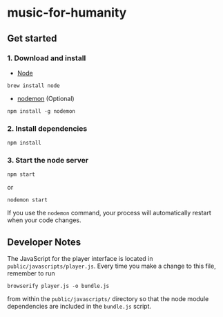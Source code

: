 # music-for-humanity

## Get started
### 1. Download and install
- [Node](https://nodejs.org/en/)
```
brew install node
```
- [nodemon](https://www.npmjs.com/package/nodemon) (Optional)
```
npm install -g nodemon
```

### 2. Install dependencies
```
npm install
```

### 3. Start the node server
```
npm start
```
or
```
nodemon start
```
If you use the `nodemon` command, your process will automatically restart when your code changes.

## Developer Notes
The JavaScript for the player interface is located in `public/javascripts/player.js`.  Every time you make a change to this file, remember to run
```
browserify player.js -o bundle.js
```
from within the `public/javascripts/` directory so that the node module dependencies are included in the `bundle.js` script.
